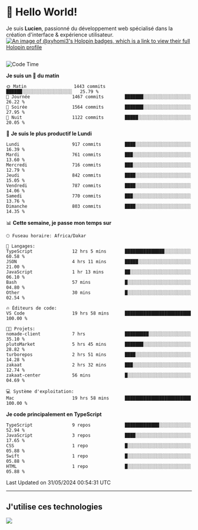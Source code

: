# 👋 Hello World!

Je suis **Lucien**, passionné du développement web spécialisé dans la création d'interface & expérience utilisateur.
[![An image of @xyhomi3's Holopin badges, which is a link to view their full Holopin profile](https://holopin.me/xyhomi3)](https://holopin.io/@xyhomi3)

##

<!--START_SECTION:waka-->
![Code Time](http://img.shields.io/badge/Code%20Time-1%2C229%20hrs%2031%20mins-blue)

**Je suis un 🐤 du matin** 

```text
🌞 Matin                  1443 commits        ██████░░░░░░░░░░░░░░░░░░░   25.79 % 
🌆 Journée                1467 commits        ███████░░░░░░░░░░░░░░░░░░   26.22 % 
🌃 Soirée                 1564 commits        ███████░░░░░░░░░░░░░░░░░░   27.95 % 
🌙 Nuit                   1122 commits        █████░░░░░░░░░░░░░░░░░░░░   20.05 % 
```
📅 **Je suis le plus productif le Lundi** 

```text
Lundi                    917 commits         ████░░░░░░░░░░░░░░░░░░░░░   16.39 % 
Mardi                    761 commits         ███░░░░░░░░░░░░░░░░░░░░░░   13.60 % 
Mercredi                 716 commits         ███░░░░░░░░░░░░░░░░░░░░░░   12.79 % 
Jeudi                    842 commits         ████░░░░░░░░░░░░░░░░░░░░░   15.05 % 
Vendredi                 787 commits         ████░░░░░░░░░░░░░░░░░░░░░   14.06 % 
Samedi                   770 commits         ███░░░░░░░░░░░░░░░░░░░░░░   13.76 % 
Dimanche                 803 commits         ████░░░░░░░░░░░░░░░░░░░░░   14.35 % 
```


📊 **Cette semaine, je passe mon temps sur** 

```text
🕑︎ Fuseau horaire: Africa/Dakar

💬 Langages: 
TypeScript               12 hrs 5 mins       ███████████████░░░░░░░░░░   60.58 % 
JSON                     4 hrs 11 mins       █████░░░░░░░░░░░░░░░░░░░░   21.00 % 
JavaScript               1 hr 13 mins        ██░░░░░░░░░░░░░░░░░░░░░░░   06.10 % 
Bash                     57 mins             █░░░░░░░░░░░░░░░░░░░░░░░░   04.80 % 
Other                    30 mins             █░░░░░░░░░░░░░░░░░░░░░░░░   02.54 % 

🔥 Éditeurs de code: 
VS Code                  19 hrs 58 mins      █████████████████████████   100.00 % 

🐱‍💻 Projets: 
nomade-client            7 hrs               █████████░░░░░░░░░░░░░░░░   35.10 % 
plutoMarket              5 hrs 45 mins       ███████░░░░░░░░░░░░░░░░░░   28.82 % 
turborepos               2 hrs 51 mins       ████░░░░░░░░░░░░░░░░░░░░░   14.28 % 
zakaat                   2 hrs 32 mins       ███░░░░░░░░░░░░░░░░░░░░░░   12.74 % 
zakaat-center            56 mins             █░░░░░░░░░░░░░░░░░░░░░░░░   04.69 % 

💻 Système d'exploitation: 
Mac                      19 hrs 58 mins      █████████████████████████   100.00 % 
```

**Je code principalement en TypeScript** 

```text
TypeScript               9 repos             █████████████░░░░░░░░░░░░   52.94 % 
JavaScript               3 repos             ████░░░░░░░░░░░░░░░░░░░░░   17.65 % 
CSS                      1 repo              █░░░░░░░░░░░░░░░░░░░░░░░░   05.88 % 
Swift                    1 repo              █░░░░░░░░░░░░░░░░░░░░░░░░   05.88 % 
HTML                     1 repo              █░░░░░░░░░░░░░░░░░░░░░░░░   05.88 % 
```




 Last Updated on 31/05/2024 00:54:31 UTC
<!--END_SECTION:waka-->
---

## J'utilise ces technologies

<p align="left">
  <a href="https://skillicons.dev">
    <img src="https://skillicons.dev/icons?i=ts,js,md,scss,tailwind,react,docker,express,astro,vite,nextjs,vercel,figma,ableton" />
  </a>
</p>

